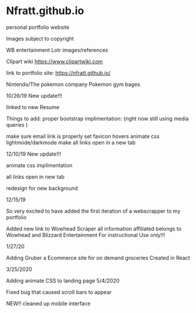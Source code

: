 # Nfratt.github.io
personal portfolio website

Images subject to copyright 

WB entertainment Lotr images/references

Clipart wiki https://www.clipartwiki.com

link to portfolio site: https://nfratt.github.io/

Nintendo/The pokemon company Pokemon gym bages 




10/26/19 
New update!!!

linked to new Resume

Things to add: 
proper bootstrap implimentation:
(right now still using media queries )

make sure email link is properly set
favicon
hovers
animate css
lightmode/darkmode
make all links open in a new tab 

12/10/19
New update!!!

animate css implimentation

all links open in new tab 

redesign for new background 


12/15/19

So very excited to have added the first iteration of a webscrapper to my portfolio

Added new link to Wowhead Scraper all information affiliated belongs to Wowhead and Blizzard Entertainment
For instructional Use only!!! 

1/27/20

Adding Gruber a Ecommerce site for on demand groceries Created in React

3/25/2020

Adding animate CSS to landing page
5/4/2020

Fixed bug that caused scroll bars to appear

NEW!! cleaned up mobile interface





